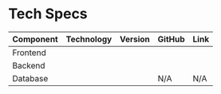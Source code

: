 # Tech Specs

| Component | Technology | Version | GitHub | Link |
| --------- | ---------- | ------- | ------ | ---- |
| Frontend  |            |         |        |      |
| Backend   |            |         |        |      |
| Database  |            |         |  N/A   | N/A  |